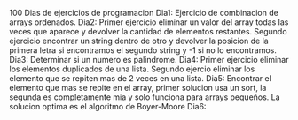 100 Dias de ejercicios de programacion
Dia1: Ejercicio de combinacion de arrays ordenados.
Dia2: Primer ejercicio eliminar un valor del array todas las veces que aparece y devolver la cantidad de elementos restantes. Segundo ejercicio encontrar un string dentro de otro y devolver la posicion de la primera letra si encontramos el segundo string y -1 si no lo encontramos.
Dia3: Determinar si un numero es palindrome.
Dia4: Primer ejercicio eliminar los elementos duplicados de una lista. Segundo ejercio eliminar los elemento que se repiten mas de 2 veces en una lista.
Dia5: Encontrar el elemento que mas se repite en el array, primer solucion usa un sort, la segunda es completamente mia y solo funciona para arrays pequeños. La solucion optima es el algoritmo de Boyer-Moore
Dia6: